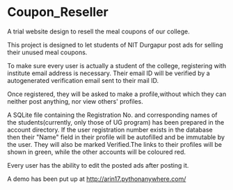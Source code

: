 # Coupon_Reseller
A trial website design to resell the meal coupons of our college.

This project is designed to let students of NIT Durgapur post ads for selling their unused meal coupons.

To make sure every user is actually a student of the college, registering with institute email address is necessary. Their email ID will be verified by a autogenerated verification email sent to their mail ID.

Once registered, they will be asked to make a profile,without which they can neither post anything, nor view others' profiles.

A SQLite file containing the Registration No. and corresponding names of the students(currently, only those of UG program) has been prepared in the account directory. If the user registration number exists in the database then their "Name" field in their profile will be autofilled and be immutable by the user. They will  also be marked Verified.The links to their profiles will be shown in green, while the other accounts will be coloured red.

Every user has the ability to edit the posted ads after posting it.

A demo has been put up at http://arin17.pythonanywhere.com/
